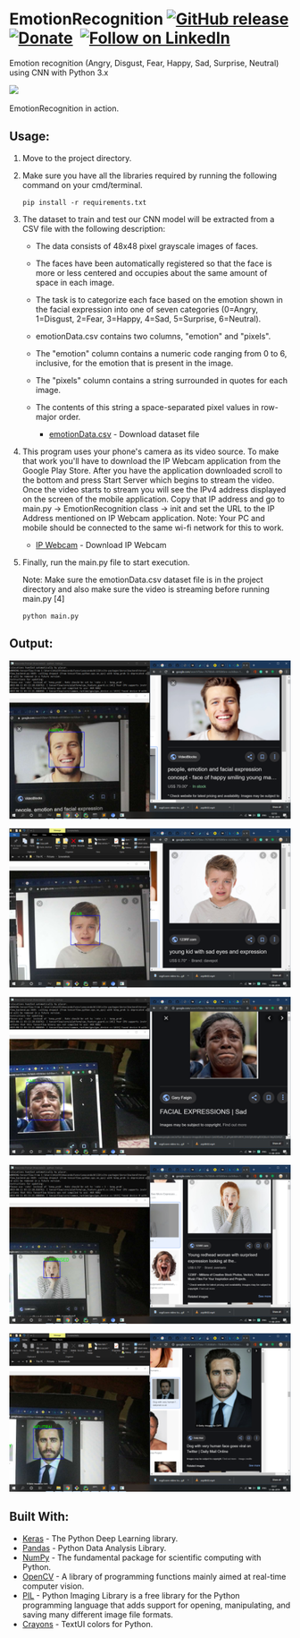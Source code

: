 # EmotionRecognition  [![GitHub release](https://img.shields.io/badge/Release-v1-green.svg?&colorA=024a70&?&colorB=0779b5)](https://github.com/Arpith-kumar/EmotionRecognition)   [![Donate](https://img.shields.io/badge/Donate-PayPal-green.svg?logo=paypal&style=flat-square)](https://www.paypal.me/arpith09)&nbsp; [![Follow on LinkedIn](https://img.shields.io/twitter/follow/MaterialUI.svg?label=follow+Material-UI)](https://www.linkedin.com/in/arpith-s/)




<!-- [![Support](https://www.buymeacoffee.com/assets/img/custom_images/yellow_img.png)](https://www.buymeacoffee.com/arpith) -->


Emotion recognition (Angry, Disgust, Fear, Happy, Sad, Surprise, Neutral) using CNN with Python 3.x

![](https://github.com/Arpith-kumar/EmotionRecognition/blob/master/Image/ezgif.com-video-to-gif.gif)

EmotionRecognition in action.


## Usage:

  1. Move to the project directory.
  
  2. Make sure you have all the libraries required by running the following command on your cmd/terminal.
     
     ```
     pip install -r requirements.txt
     ```
  
  3. The dataset to train and test our CNN model will be extracted from a CSV file with the following description:
        * The data consists of 48x48 pixel grayscale images of faces. 
        * The faces have been automatically registered so that the face is more or less centered and occupies about the same amount of space in each image. 
        * The task is to categorize each face based on the emotion shown in the facial expression into one of seven categories (0=Angry, 1=Disgust, 2=Fear, 3=Happy, 4=Sad, 5=Surprise, 6=Neutral).
        * emotionData.csv contains two columns, "emotion" and "pixels". 
        * The "emotion" column contains a numeric code ranging from 0 to 6, inclusive, for the emotion that is present in the image. 
        * The "pixels" column contains a string surrounded in quotes for each image. 
        * The contents of this string a space-separated pixel values in row-major order.
        
          * [emotionData.csv](https://drive.google.com/file/d/1dZESuROeSwyAUB31Ckbbmc3KM_mnkOER/view?usp=sharing) - Download dataset file
  
  4. This program uses your phone's camera as its video source. To make that work you'll have to download the IP Webcam application from the Google Play Store. 
     After you have the application downloaded scroll to the bottom and press Start Server which begins to stream the video. 
     Once the video starts to stream you will see the IPv4 address displayed on the screen of the mobile application.
     Copy that IP address and go to main.py -> EmotionRecognition class -> init and set the URL to the IP Address mentioned on IP Webcam application. 
     Note: Your PC and mobile should be connected to the same wi-fi network for this to work.
     
      * [IP Webcam](https://play.google.com/store/apps/details?id=com.pas.webcam&hl=en_IN) - Download IP Webcam
  
  5. Finally, run the main.py file to start execution.
     
     Note: Make sure the emotionData.csv dataset file is in the project directory and also make sure the video is streaming before running main.py [4]
      
      ```
      python main.py
      ```
## Output:

![alt text](https://github.com/Arpith-kumar/EmotionRecognition/blob/master/Image/1.png)

![alt text](https://github.com/Arpith-kumar/EmotionRecognition/blob/master/Image/2.png)

![alt text](https://github.com/Arpith-kumar/EmotionRecognition/blob/master/Image/3.png)

![alt text](https://github.com/Arpith-kumar/EmotionRecognition/blob/master/Image/4.png)

![alt text](https://github.com/Arpith-kumar/EmotionRecognition/blob/master/Image/5.png)

## Built With:

* [Keras](https://keras.io/) - The Python Deep Learning library.
* [Pandas](https://pandas.pydata.org/) - Python Data Analysis Library.
* [NumPy](https://www.numpy.org/) - The fundamental package for scientific computing with Python.
* [OpenCV](https://opencv.org/) - A library of programming functions mainly aimed at real-time computer vision.
* [PIL](https://pillow.readthedocs.io/en/stable/) - Python Imaging Library is a free library for the Python programming language that adds support for opening, manipulating, and saving many different image file formats.
* [Crayons](https://pypi.org/project/crayons/) - TextUI colors for Python.